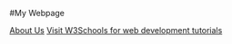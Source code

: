 #My Webpage
</head>
<body>
    <a href="about_us.html">About Us</a>
    <a href="https://www.w3schools.com" target="_blank" rel="noopener noreferrer">Visit W3Schools for web development tutorials</a>
</body>
</html>
